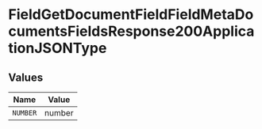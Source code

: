 # FieldGetDocumentFieldFieldMetaDocumentsFieldsResponse200ApplicationJSONType


## Values

| Name     | Value    |
| -------- | -------- |
| `NUMBER` | number   |